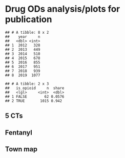 Drug ODs analysis/plots for publication
================

    ## # A tibble: 8 x 2
    ##    year     n
    ##   <dbl> <int>
    ## 1  2012   328
    ## 2  2013   449
    ## 3  2014   510
    ## 4  2015   678
    ## 5  2016   855
    ## 6  2017   951
    ## 7  2018   939
    ## 8  2019  1077

    ## # A tibble: 2 x 3
    ##   is_opioid     n  share
    ##   <lgl>     <int>  <dbl>
    ## 1 FALSE        62 0.0576
    ## 2 TRUE       1015 0.942

## 5 CTs

## Fentanyl

## Town map
